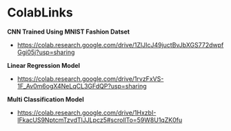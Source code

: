# ColabLinks
**CNN Trained Using MNIST Fashion Datset**
- https://colab.research.google.com/drive/1ZlJIcJ49juctBvJbXGS772dwpfGgi05j?usp=sharing
  

**Linear Regression Model**
- https://colab.research.google.com/drive/1rvzFxVS-1F_Av0m6ogX4NeLqCL3GFdQP?usp=sharing
  

**Multi Classification Model**
- https://colab.research.google.com/drive/1HxzbI-lFkacUS9NptcmTzvdTlJJLpcz5#scrollTo=59W8U1qZK0fu
